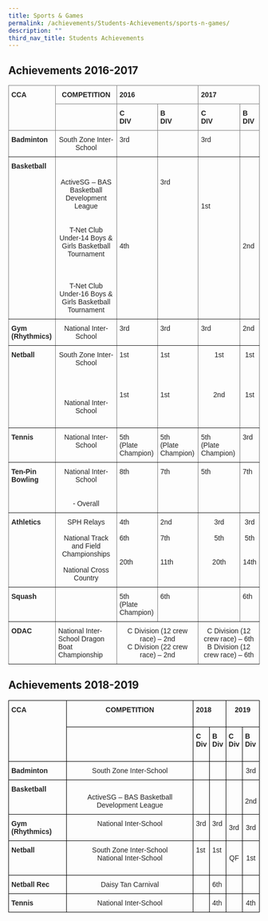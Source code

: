 ```yaml
---
title: Sports & Games
permalink: /achievements/Students-Achievements/sports-n-games/
description: ""
third_nav_title: Students Achievements
---
```

## Achievements 2016-2017
<style type="text/css">
.tg  {border-collapse:collapse;border-spacing:0;}
.tg td{border-color:black;border-style:solid;border-width:1px;font-family:Arial, sans-serif;font-size:14px;
  overflow:hidden;padding:10px 5px;word-break:normal;}
.tg th{border-color:black;border-style:solid;border-width:1px;font-family:Arial, sans-serif;font-size:14px;
  font-weight:normal;overflow:hidden;padding:10px 5px;word-break:normal;}
.tg .tg-pfgq{border-color:inherit;color:#222;text-align:left;vertical-align:top}
.tg .tg-y8xx{border-color:inherit;color:#222;font-weight:bold;text-align:left;vertical-align:top}
.tg .tg-68g4{border-color:inherit;color:#222;text-align:center;vertical-align:top}
.tg .tg-xtcj{border-color:inherit;color:#222;font-weight:bold;text-align:center;vertical-align:top}
</style>
<table class="tg">
<thead>
  <tr>
    <th class="tg-y8xx" rowspan="2">CCA<br> </th>
    <th class="tg-68g4"> <span style="font-weight:bold">COMPETITION</span></th>
    <th class="tg-y8xx" colspan="2">2016</th>
    <th class="tg-y8xx" colspan="2">2017</th>
  </tr>
  <tr>
    <th class="tg-pfgq"> <br> </th>
    <th class="tg-y8xx">C<br>DIV</th>
    <th class="tg-y8xx">B<br>DIV</th>
    <th class="tg-y8xx">C<br>DIV</th>
    <th class="tg-y8xx">B<br>DIV</th>
  </tr>
</thead>
<tbody>
  <tr>
    <td class="tg-y8xx">Badminton</td>
    <td class="tg-68g4">South Zone Inter-School</td>
    <td class="tg-pfgq">3rd</td>
    <td class="tg-pfgq"> </td>
    <td class="tg-pfgq">3rd </td>
    <td class="tg-pfgq"> </td>
  </tr>
  <tr>
    <td class="tg-y8xx">Basketball</td>
    <td class="tg-68g4"><br> <br>ActiveSG – BAS Basketball Development League<br><br><br>T-Net Club Under-14 Boys &amp; Girls Basketball Tournament<br><br><br><br>T-Net Club Under-16 Boys &amp; Girls Basketball Tournament</td>
    <td class="tg-pfgq"> <br> <br> <br> <br> <br> <br> <br> <br><br><br>4th</td>
    <td class="tg-pfgq"><br><br>3rd</td>
    <td class="tg-pfgq"> <br> <br>  <br><br><br>1st</td>
    <td class="tg-pfgq"> <br> <br> <br> <br> <br> <br> <br> <br><br> <br>2nd<br></td>
  </tr>
  <tr>
    <td class="tg-y8xx">Gym (Rhythmics)</td>
    <td class="tg-68g4">National Inter-School</td>
    <td class="tg-pfgq">3rd</td>
    <td class="tg-pfgq">3rd</td>
    <td class="tg-pfgq">3rd</td>
    <td class="tg-pfgq">2nd</td>
  </tr>
  <tr>
    <td class="tg-y8xx">Netball</td>
    <td class="tg-68g4">South Zone Inter-School  <br><br><br><br><br>National Inter-School<br><br></td>
    <td class="tg-pfgq">1st <br><br><br><br><br>1st<br> </td>
    <td class="tg-pfgq">1st<br><br><br><br><br>1st<br> </td>
    <td class="tg-68g4">1st<br><br><br><br> <br>2nd</td>
    <td class="tg-68g4">1st<br><br><br><br> <br>1st<br></td>
  </tr>
  <tr>
    <td class="tg-y8xx">Tennis</td>
    <td class="tg-68g4">National Inter-School</td>
    <td class="tg-pfgq">5th<br>(Plate Champion)</td>
    <td class="tg-pfgq">5th<br>(Plate Champion)</td>
    <td class="tg-pfgq">5th<br>(Plate Champion)</td>
    <td class="tg-pfgq">3rd</td>
  </tr>
  <tr>
    <td class="tg-y8xx">Ten-Pin Bowling</td>
    <td class="tg-68g4">National Inter-School<br><br><br>- Overall</td>
    <td class="tg-pfgq">8th</td>
    <td class="tg-pfgq">7th</td>
    <td class="tg-pfgq">5th</td>
    <td class="tg-pfgq">7th</td>
  </tr>
  <tr>
    <td class="tg-y8xx">Athletics</td>
    <td class="tg-68g4">SPH Relays<br> <br>National Track and Field Championships<br> <br>National Cross Country</td>
    <td class="tg-pfgq">4th<br> <br>6th<br> <br> <br>20th</td>
    <td class="tg-pfgq">2nd<br> <br>7th<br> <br> <br>11th</td>
    <td class="tg-68g4">3rd<br> <br>5th<br> <br><br>20th</td>
    <td class="tg-68g4">3rd<br> <br>5th<br> <br><br>14th</td>
  </tr>
  <tr>
    <td class="tg-y8xx">Squash</td>
    <td class="tg-xtcj"> </td>
    <td class="tg-pfgq">5th<br>(Plate Champion)</td>
    <td class="tg-pfgq">6th</td>
    <td class="tg-pfgq"> </td>
    <td class="tg-pfgq">6th</td>
  </tr>
  <tr>
    <td class="tg-y8xx">ODAC</td>
    <td class="tg-pfgq">National Inter-School Dragon Boat Championship</td>
    <td class="tg-68g4" colspan="2">C Division (12 crew race) – 2nd <br>C Division (22 crew race) – 2nd</td>
    <td class="tg-68g4" colspan="2">C Division (12 crew race) – 6th <br>B Division (12 crew race) – 6th</td>
  </tr>
</tbody>
</table>

## Achievements 2018-2019

<style type="text/css">
.tg  {border-collapse:collapse;border-spacing:0;}
.tg td{border-color:black;border-style:solid;border-width:1px;font-family:Arial, sans-serif;font-size:14px;
  overflow:hidden;padding:10px 5px;word-break:normal;}
.tg th{border-color:black;border-style:solid;border-width:1px;font-family:Arial, sans-serif;font-size:14px;
  font-weight:normal;overflow:hidden;padding:10px 5px;word-break:normal;}
.tg .tg-rlkj{color:#222;text-align:center;vertical-align:middle}
.tg .tg-s2rg{color:#222;font-weight:bold;text-align:center;vertical-align:top}
.tg .tg-vo25{color:#222;text-align:center;vertical-align:top}
.tg .tg-v41i{color:#222;font-weight:bold;text-align:left;vertical-align:top}
.tg .tg-brl1{color:#222;text-align:left;vertical-align:top}
</style>
<table class="tg">
<thead>
  <tr>
    <th class="tg-v41i" rowspan="2">CCA<br> </th>
    <th class="tg-vo25"><span style="font-weight:bold">COMPETITION</span></th>
    <th class="tg-v41i" colspan="2">2018</th>
    <th class="tg-s2rg" colspan="2">2019<span style="color:#222;background-color:transparent"> </span><br><br></th>
  </tr>
  <tr>
    <th class="tg-brl1"> <br> </th>
    <th class="tg-v41i">C<br>Div</th>
    <th class="tg-v41i">B<br>Div</th>
    <th class="tg-v41i">C<br>Div<span style="color:#222;background-color:transparent"> </span><br><br></th>
    <th class="tg-v41i">B<br>Div<span style="color:#222;background-color:transparent"> </span><br><br></th>
  </tr>
</thead>
<tbody>
  <tr>
    <td class="tg-v41i">Badminton</td>
    <td class="tg-vo25">South Zone Inter-School</td>
    <td class="tg-brl1"> </td>
    <td class="tg-brl1"> </td>
    <td class="tg-rlkj"><span style="color:#222;background-color:transparent"> </span></td>
    <td class="tg-rlkj"><span style="color:#222;background-color:transparent"> 3rd </span></td>
  </tr>
  <tr>
    <td class="tg-v41i">Basketball</td>
    <td class="tg-vo25"><br>ActiveSG – BAS Basketball Development League<br></td>
    <td class="tg-brl1"> </td>
    <td class="tg-brl1"> </td>
    <td class="tg-rlkj"><span style="color:#222;background-color:transparent"> </span></td>
    <td class="tg-rlkj"><br><span style="color:#222;background-color:transparent">2nd</span></td>
  </tr>
  <tr>
    <td class="tg-v41i">Gym (Rhythmics)</td>
    <td class="tg-vo25">National Inter-School</td>
    <td class="tg-brl1">3rd  </td>
    <td class="tg-brl1">3rd  </td>
    <td class="tg-rlkj"><span style="color:#222;background-color:transparent">3rd</span><br><span style="color:#222;background-color:transparent">  </span></td>
    <td class="tg-rlkj"><span style="color:#222;background-color:transparent">3rd</span><br><span style="color:#222;background-color:transparent">  </span></td>
  </tr>
  <tr>
    <td class="tg-v41i">Netball</td>
    <td class="tg-vo25">South Zone Inter-School  <br>National Inter-School<br><br></td>
    <td class="tg-brl1">1st</td>
    <td class="tg-brl1">1st<br></td>
    <td class="tg-rlkj"><span style="color:#222;background-color:transparent">QF </span></td>
    <td class="tg-rlkj"><span style="color:#222;background-color:transparent">1st </span></td>
  </tr>
  <tr>
    <td class="tg-v41i">Netball Rec</td>
    <td class="tg-vo25">Daisy Tan Carnival</td>
    <td class="tg-brl1"> </td>
    <td class="tg-brl1">6th</td>
    <td class="tg-rlkj"><span style="color:#222;background-color:transparent"> </span></td>
    <td class="tg-rlkj"><span style="color:#222;background-color:transparent"> </span></td>
  </tr>
  <tr>
    <td class="tg-v41i">Tennis</td>
    <td class="tg-vo25">National Inter-School</td>
    <td class="tg-brl1"> </td>
    <td class="tg-brl1">4th</td>
    <td class="tg-rlkj"><span style="color:#222;background-color:transparent"> </span></td>
    <td class="tg-rlkj"><span style="color:#222;background-color:transparent">4</span>th<span style="color:#222;background-color:transparent"> </span></td>
  </tr>
</tbody>
</table>